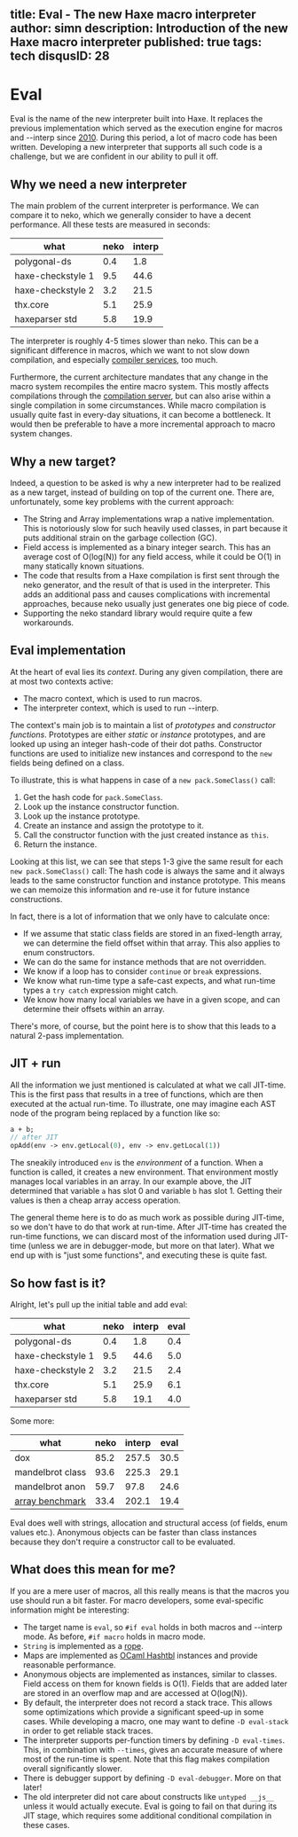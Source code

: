 title: Eval - The new Haxe macro interpreter
author: simn
description: Introduction of the new Haxe macro interpreter
published: true
tags: tech
disqusID: 28
---
# Eval

Eval is the name of the new interpreter built into Haxe. It replaces the previous implementation which served as the execution engine for macros and --interp since [2010](http://ncannasse.fr/blog/haxe_got_macros). During this period, a lot of macro code has been written. Developing a new interpreter that supports all such code is a challenge, but we are confident in our ability to pull it off.

## Why we need a new interpreter

The main problem of the current interpreter is performance. We can compare it to neko, which we generally consider to have a decent performance. All these tests are measured in seconds:

what              | neko | interp
----------------- | ---- | ------
polygonal-ds      |  0.4 |   1.8
haxe-checkstyle 1 |  9.5 |  44.6
haxe-checkstyle 2 |  3.2 |  21.5
thx.core          |  5.1 |  25.9
haxeparser std    |  5.8 |  19.9

The interpreter is roughly 4-5 times slower than neko. This can be a significant difference in macros, which we want to not slow down compilation, and especially [compiler services](https://haxe.org/manual/cr-completion.html), too much.

Furthermore, the current architecture mandates that any change in the macro system recompiles the entire macro system. This mostly affects compilations through the [compilation server](https://haxe.org/manual/cr-completion-server.html), but can also arise within a single compilation in some circumstances. While macro compilation is usually quite fast in every-day situations, it can become a bottleneck. It would then be preferable to have a more incremental approach to macro system changes.

## Why a new target?

Indeed, a question to be asked is why a new interpreter had to be realized as a new target, instead of building on top of the current one. There are, unfortunately, some key problems with the current approach:

* The String and Array implementations wrap a native implementation. This is notoriously slow for such heavily used classes, in part because it puts additional strain on the garbage collection (GC).
* Field access is implemented as a binary integer search. This has an average cost of O(log(N)) for any field access, while it could be O(1) in many statically known situations.
* The code that results from a Haxe compilation is first sent through the neko generator, and the result of that is used in the interpreter. This adds an additional pass and causes complications with incremental approaches, because neko usually just generates one big piece of code.
* Supporting the neko standard library would require quite a few workarounds.

## Eval implementation

At the heart of eval lies its *context*. During any given compilation, there are at most two contexts active:

* The macro context, which is used to run macros.
* The interpreter context, which is used to run --interp.

The context's main job is to maintain a list of *prototypes* and *constructor functions*. Prototypes are either *static* or *instance* prototypes, and are looked up using an integer hash-code of their dot paths. Constructor functions are used to initialize new instances and correspond to the `new` fields being defined on a class.

To illustrate, this is what happens in case of a `new pack.SomeClass()` call:

1. Get the hash code for `pack.SomeClass`.
2. Look up the instance constructor function.
3. Look up the instance prototype.
4. Create an instance and assign the prototype to it.
5. Call the constructor function with the just created instance as `this`.
6. Return the instance.

Looking at this list, we can see that steps 1-3 give the same result for each `new pack.SomeClass()` call: The hash code is always the same and it always leads to the same constructor function and instance prototype. This means we can memoize this information and re-use it for future instance constructions.

In fact, there is a lot of information that we only have to calculate once:

* If we assume that static class fields are stored in an fixed-length array, we can determine the field offset within that array. This also applies to enum constructors.
* We can do the same for instance methods that are not overridden.
* We know if a loop has to consider `continue` or `break` expressions.
* We know what run-time type a safe-cast expects, and what run-time types a `try catch` expression might catch.
* We know how many local variables we have in a given scope, and can determine their offsets within an array.

There's more, of course, but the point here is to show that this leads to a natural 2-pass implementation.

## JIT + run

All the information we just mentioned is calculated at what we call JIT-time. This is the first pass that results in a tree of functions, which are then executed at the actual run-time. To illustrate, one may imagine each AST node of the program being replaced by a function like so:

```haxe
a + b;
// after JIT
opAdd(env -> env.getLocal(0), env -> env.getLocal(1))
```

The sneakily introduced `env` is the *environment* of a function. When a function is called, it creates a new environment. That environment mostly manages local variables in an array. In our example above, the JIT determined that variable `a` has slot 0 and variable `b` has slot 1. Getting their values is then a cheap array access operation.

The general theme here is to do as much work as possible during JIT-time, so we don't have to do that work at run-time. After JIT-time has created the run-time functions, we can discard most of the information used during JIT-time (unless we are in debugger-mode, but more on that later). What we end up with is "just some functions", and executing these is quite fast.

## So how fast is it?

Alright, let's pull up the initial table and add eval:

what              | neko | interp | eval
----------------- | ---- | ------ | ----
polygonal-ds      |  0.4 |   1.8  |  0.4
haxe-checkstyle 1 |  9.5 |  44.6  |  5.0
haxe-checkstyle 2 |  3.2 |  21.5  |  2.4
thx.core          |  5.1 |  25.9  |  6.1
haxeparser std    |  5.8 |  19.1  |  4.0

Some more:

what              | neko | interp | eval
----------------- | ---- | ------ | ----
dox               | 85.2 | 257.5  | 30.5
mandelbrot class  | 93.6 | 225.3  | 29.1
mandelbrot anon   | 59.7 |  97.8  | 24.6
[array benchmark](https://github.com/HaxeFoundation/haxe/issues/4549#issuecomment-198681507) | 33.4 | 202.1 | 19.4

Eval does well with strings, allocation and structural access (of fields, enum values etc.). Anonymous objects can be faster than class instances because they don't require a constructor call to be evaluated.

## What does this mean for me?

If you are a mere user of macros, all this really means is that the macros you use should run a bit faster. For macro developers, some eval-specific information might be interesting:

* The target name is `eval`, so `#if eval` holds in both macros and --interp mode. As before, `#if macro` holds in macro mode.
* `String` is implemented as a <a href="https://en.wikipedia.org/wiki/Rope_(data_structure)">rope</a>.
* Maps are implemented as [OCaml Hashtbl](https://caml.inria.fr/pub/docs/manual-ocaml/libref/Hashtbl.html) instances and provide reasonable performance.
* Anonymous objects are implemented as instances, similar to classes. Field access on them for known fields is O(1). Fields that are added later are stored in an overflow map and are accessed at O(log(N)).
* By default, the interpreter does not record a stack trace. This allows some optimizations which provide a significant speed-up in some cases. While developing a macro, one may want to define `-D eval-stack` in order to get reliable stack traces.
* The interpreter supports per-function timers by defining `-D eval-times`. This, in combination with `--times`, gives an accurate measure of where most of the run-time is spent. Note that this flag makes compilation overall significantly slower.
* There is debugger support by defining `-D eval-debugger`. More on that later!
* The old interpreter did not care about constructs like `untyped __js__` unless it would actually execute. Eval is going to fail on that during its JIT stage, which requires some additional conditional compilation in these cases.

